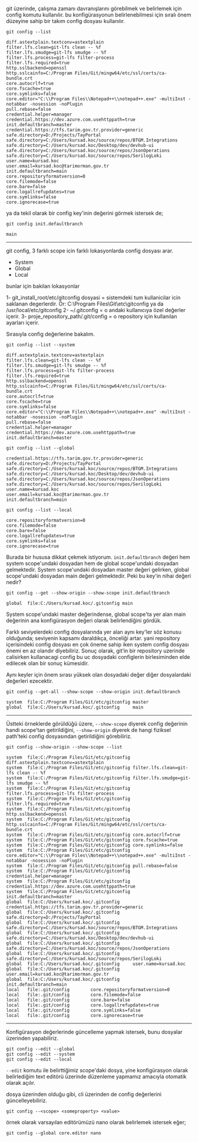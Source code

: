 git üzerinde, çalışma zamanı davranışlarını görebilmek ve belirlemek için config komutu kullanılır. bu konfigürasyonun belirlenebilmesi için sıralı önem düzeyine sahip bir takım config dosyası kullanılır.

```
git config --list
```

```
diff.astextplain.textconv=astextplain
filter.lfs.clean=git-lfs clean -- %f
filter.lfs.smudge=git-lfs smudge -- %f
filter.lfs.process=git-lfs filter-process
filter.lfs.required=true
http.sslbackend=openssl
http.sslcainfo=C:/Program Files/Git/mingw64/etc/ssl/certs/ca-bundle.crt
core.autocrlf=true
core.fscache=true
core.symlinks=false
core.editor="C:\\Program Files\\Notepad++\\notepad++.exe" -multiInst -notabbar -nosession -noPlugin
pull.rebase=false
credential.helper=manager
credential.https://dev.azure.com.usehttppath=true
init.defaultbranch=master
credential.https://tfs.tarim.gov.tr.provider=generic
safe.directory=D:/Projects/TayPortal
safe.directory=C:/Users/kursad.koc/source/repos/BTGM.Integrations
safe.directory=C:/Users/kursad.koc/Desktop/dev/devhub-ui
safe.directory=C:/Users/kursad.koc/source/repos/JsonOperations
safe.directory=C:/Users/kursad.koc/source/repos/SerilogLoki
user.name=kursad.koc
user.email=kursad.koc@tarimorman.gov.tr
init.defaultbranch=main
core.repositoryformatversion=0
core.filemode=false
core.bare=false
core.logallrefupdates=true
core.symlinks=false
core.ignorecase=true
```

ya da tekil olarak bir config key'inin değerini görmek istersek de;

```
git config init.defaultbranch

main
```

---

git config, 3 farklı scope icin farklı lokasyonlarda config dosyası arar.

* System
* Global
* Local

bunlar için bakilan lokasyonlar

1- git_install_root/etc/gitconfig dosyasi = sistemdeki tum kullanicilar icin saklanan degerlerdir. Ör: C:\Program Files\Git\etc\gitconfig ya da /usr/local/etc/gitconfig
2- ~/.gitconfig = o andaki kullanıcıya özel değerler içerir.
3- proje_repository_path/.git/config = o repository için kullanılan ayarları içerir.

Sırasıyla config değerlerine bakalım.

```
git config --list --system
```

```
diff.astextplain.textconv=astextplain
filter.lfs.clean=git-lfs clean -- %f
filter.lfs.smudge=git-lfs smudge -- %f
filter.lfs.process=git-lfs filter-process
filter.lfs.required=true
http.sslbackend=openssl
http.sslcainfo=C:/Program Files/Git/mingw64/etc/ssl/certs/ca-bundle.crt
core.autocrlf=true
core.fscache=true
core.symlinks=false
core.editor="C:\\Program Files\\Notepad++\\notepad++.exe" -multiInst -notabbar -nosession -noPlugin
pull.rebase=false
credential.helper=manager
credential.https://dev.azure.com.usehttppath=true
init.defaultbranch=master
```



```
git config --list --global
```

```
credential.https://tfs.tarim.gov.tr.provider=generic
safe.directory=D:/Projects/TayPortal
safe.directory=C:/Users/kursad.koc/source/repos/BTGM.Integrations
safe.directory=C:/Users/kursad.koc/Desktop/dev/devhub-ui
safe.directory=C:/Users/kursad.koc/source/repos/JsonOperations
safe.directory=C:/Users/kursad.koc/source/repos/SerilogLoki
user.name=kursad.koc
user.email=kursad.koc@tarimorman.gov.tr
init.defaultbranch=main
```



```
git config --list --local
```

```
core.repositoryformatversion=0
core.filemode=false
core.bare=false
core.logallrefupdates=true
core.symlinks=false
core.ignorecase=true
```

Burada bir hususa dikkat çekmek istiyorum. `init.defaultbranch` değeri hem system scope'undaki dosyadan hem de global scope'undaki dosyadan gelmektedir. System scope'undaki dosyadan master değeri gelirken, global scope'undaki dosyadan main değeri gelmektedir. Peki bu key'in nihai değeri nedir?

```
git config --get --show-origin --show-scope init.defaultbranch

global	file:C:/Users/kursad.koc/.gitconfig	main
```

System scope'undaki master değerindense, global scope'ta yer alan main değerinin ana konfigürasyon değeri olarak belirlendiğini gördük.

Farklı seviyelerdeki config dosyalarında yer alan aynı key'ler söz konusu olduğunda; seviyenin kapsamı daraldıkça, önceliği artar. yani repository içerisindeki config dosyası en çok öneme sahip iken system config dosyası önemi en az olandır diyebiliriz. Sonuç olarak, git’in bir repository uzerinde calisirken kullanacagi config bu uc dosyadaki configlerin birlesiminden elde edilecek olan bir sonuç kümesidir. 

Aynı keyler için önem sırası yüksek olan dosyadaki değer diğer dosyalardaki değerleri ezecektir.

```
git config --get-all --show-scope --show-origin init.defaultbranch

system  file:C:/Program Files/Git/etc/gitconfig master
global  file:C:/Users/kursad.koc/.gitconfig     main

```

---

Üstteki örneklerde görüldüğü üzere, `--show-scope` diyerek config değerinin handi scope'tan getirildiğini, `--show-origin` diyerek de hangi fiziksel path'teki config dosyasından getirildiğini görebiliriz.

```
git config --show-origin --show-scope --list
```

```
system  file:C:/Program Files/Git/etc/gitconfig diff.astextplain.textconv=astextplain
system  file:C:/Program Files/Git/etc/gitconfig filter.lfs.clean=git-lfs clean -- %f
system  file:C:/Program Files/Git/etc/gitconfig filter.lfs.smudge=git-lfs smudge -- %f
system  file:C:/Program Files/Git/etc/gitconfig filter.lfs.process=git-lfs filter-process
system  file:C:/Program Files/Git/etc/gitconfig filter.lfs.required=true
system  file:C:/Program Files/Git/etc/gitconfig http.sslbackend=openssl
system  file:C:/Program Files/Git/etc/gitconfig http.sslcainfo=C:/Program Files/Git/mingw64/etc/ssl/certs/ca-bundle.crt
system  file:C:/Program Files/Git/etc/gitconfig core.autocrlf=true
system  file:C:/Program Files/Git/etc/gitconfig core.fscache=true
system  file:C:/Program Files/Git/etc/gitconfig core.symlinks=false
system  file:C:/Program Files/Git/etc/gitconfig core.editor="C:\\Program Files\\Notepad++\\notepad++.exe" -multiInst -notabbar -nosession -noPlugin
system  file:C:/Program Files/Git/etc/gitconfig pull.rebase=false
system  file:C:/Program Files/Git/etc/gitconfig credential.helper=manager
system  file:C:/Program Files/Git/etc/gitconfig credential.https://dev.azure.com.usehttppath=true
system  file:C:/Program Files/Git/etc/gitconfig init.defaultbranch=master
global  file:C:/Users/kursad.koc/.gitconfig     credential.https://tfs.tarim.gov.tr.provider=generic
global  file:C:/Users/kursad.koc/.gitconfig     safe.directory=D:/Projects/TayPortal
global  file:C:/Users/kursad.koc/.gitconfig     safe.directory=C:/Users/kursad.koc/source/repos/BTGM.Integrations
global  file:C:/Users/kursad.koc/.gitconfig     safe.directory=C:/Users/kursad.koc/Desktop/dev/devhub-ui
global  file:C:/Users/kursad.koc/.gitconfig     safe.directory=C:/Users/kursad.koc/source/repos/JsonOperations
global  file:C:/Users/kursad.koc/.gitconfig     safe.directory=C:/Users/kursad.koc/source/repos/SerilogLoki
global  file:C:/Users/kursad.koc/.gitconfig     user.name=kursad.koc
global  file:C:/Users/kursad.koc/.gitconfig     user.email=kursad.koc@tarimorman.gov.tr
global  file:C:/Users/kursad.koc/.gitconfig     init.defaultbranch=main
local   file:.git/config        core.repositoryformatversion=0
local   file:.git/config        core.filemode=false
local   file:.git/config        core.bare=false
local   file:.git/config        core.logallrefupdates=true
local   file:.git/config        core.symlinks=false
local   file:.git/config        core.ignorecase=true
```


---

Konfigürasyon değerlerinde güncelleme yapmak istersek, bunu dosyalar üzerinden yapabiliriz.

```
git config --edit --global
git config --edit --system
git config --edit --local
```

`--edit` komutu ile belirttiğimiz scope'daki dosya, yine konfigürasyon olarak belirlediğim text editörü üzerinde düzenleme yapmamız amacıyla otomatik olarak açılır.

dosya üzerinden olduğu gibi, cli üzerinden de config değerlerini güncelleyebiliriz.

```
git config --<scope> <someproperty> <value>
```

örnek olarak varsayılan editörümüzü nano olarak belirlemek istersek eğer;

```
git config --global core.editor nano
```
